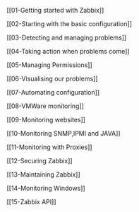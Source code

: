 [[01-Getting started with Zabbix]]

[[02-Starting with the basic configuration]]

[[03-Detecting and managing problems]]

[[04-Taking action when problems come]]

[[05-Managing Permissions]]

[[06-Visualising our problems]]

[[07-Automating configuration]]

[[08-VMWare monitoring]]

[[09-Monitoring websites]]

[[10-Monitoring SNMP,IPMI and JAVA]]

[[11-Monitoring with Proxies]]

[[12-Securing Zabbix]]

[[13-Maintaining Zabbix]]

[[14-Monitoring Windows]]

[[15-Zabbix API]]
